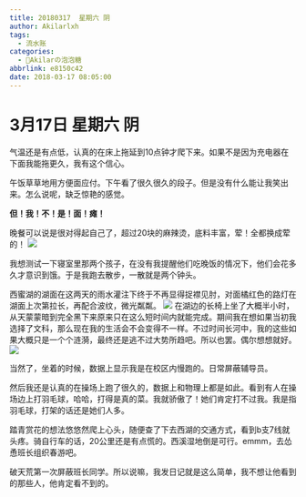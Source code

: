 ```yaml
---
title: 20180317  星期六 阴
author: Akilarlxh
tags:
  - 流水账
categories:
  - 🍬Akilarの泡泡糖
abbrlink: e8150c42
date: 2018-03-17 08:05:00
---
```

# 3月17日 星期六 阴

气温还是有点低，认真的在床上拖延到10点钟才爬下来。如果不是因为充电器在下面我能拖更久，我有这个信心。

午饭草草地用方便面应付。下午看了很久很久的段子。但是没有什么能让我笑出来。怎么说呢，缺乏惊艳的感觉。

**但！我！不！是！面！瘫！**

晚餐可以说是很对得起自己了，超过20块的麻辣烫，底料丰富，荤！全都换成荤的！
![](https://s2.ax1x.com/2019/04/10/ATwiTO.jpg)

我想测试一下寝室里那两个孩子，在没有我提醒他们吃晚饭的情况下，他们会花多久才意识到饿。于是我跑去散步，一散就是两个钟头。

西蜜湖的湖面在这两天的雨水灌注下终于不再显得捉襟见肘，对面橘红色的路灯在湖面上次第拉长，再配合波纹，微光粼粼。
![](https://s2.ax1x.com/2019/04/10/ATwkkD.jpg)
在湖边的长椅上坐了大概半小时，从天蒙蒙暗到完全黑下来原来只在这么短时间内就能完成。期间我在想如果当初我选择了文科，那么现在我的生活会不会变得不一样。不过时间长河中，我的这些如果大概只是一个个涟漪，最终还是逃不过大势所趋吧。所以也罢。偶尔想想就好。
![](https://s2.ax1x.com/2019/04/10/ATwP0K.jpg)

当然了，坐着的时候，数据上显示我是在校区内慢跑的。日常屏蔽辅导员。

然后我还是认真的在操场上跑了很久的，数据上和物理上都是如此。看到有人在操场边上打羽毛球，哈哈，打得是真的菜。我就骄傲了！她们肯定打不过我。我是指羽毛球，打架的话还是她们人多。

踏青赏花的想法悠悠然爬上心头，随便查了下去西湖的交通方式，看到b支7线就头疼。骑自行车的话，20公里还是有点慌的。西溪湿地倒是可行。emmm，去怂恿班长组织春游吧。

破天荒第一次屏蔽班长同学。所以说嘛，我发日记就是这么简单，我不想让他看到的那些人，他肯定看不到的。


